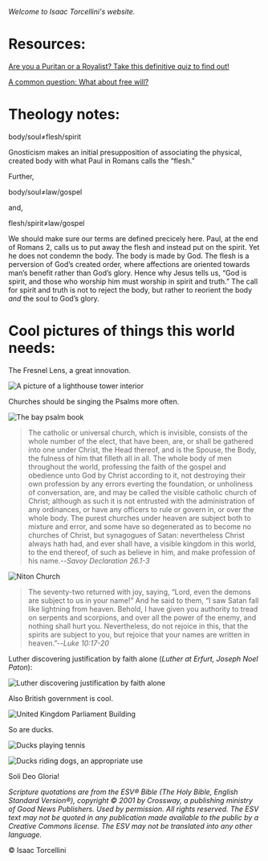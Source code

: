 *Welcome to Isaac Torcellini's website.*

# Resources:

[Are you a Puritan or a Royalist? Take this definitive quiz to find out!](/Puritan.or.Royalist.Quiz.pdf)

[A common question: What about free will?](/What.about.free.will.pdf)

# Theology notes:

body/soul≠flesh/spirit

Gnosticism makes an initial presupposition of associating the physical, created body with what Paul in Romans calls the “flesh.”

Further,

body/soul≠law/gospel

and,

flesh/spirit≠law/gospel

We should make sure our terms are defined precicely here. Paul, at the end of Romans 2, calls us to put away the flesh and instead put on the spirit. Yet he does not condemn the body. The body is made by God. The flesh is a perversion of God’s created order, where affections are oriented towards man’s benefit rather than God’s glory. Hence why Jesus tells us, “God is spirit, and those who worship him must worship in spirit and truth.” The call for spirit and truth is not to reject the body, but rather to reorient the body *and* the soul to God’s glory.

# Cool pictures of things this world needs:

The Fresnel Lens, a great innovation.

![A picture of a lighthouse tower interior](/fresnel.lens.png)

Churches should be singing the Psalms more often.

![The bay psalm book](/bay.psalm.book.jpg)

> The catholic or universal church, which is invisible, consists of the whole number of the elect, that have been, are, or shall be gathered into one under Christ, the Head thereof, and is the Spouse, the Body, the fulness of him that filleth all in all.
The whole body of men throughout the world, professing the faith of the gospel and obedience unto God by Christ according to it, not destroying their own profession by any errors everting the foundation, or unholiness of conversation, are, and may be called the visible catholic church of Christ; although as such it is not entrusted with the administration of any ordinances, or have any officers to rule or govern in, or over the whole body.
The purest churches under heaven are subject both to mixture and error, and some have so degenerated as to become no churches of Christ, but synagogues of Satan: nevertheless Christ always hath had, and ever shall have, a visible kingdom in this world, to the end thereof, of such as believe in him, and make profession of his name.--*Savoy Declaration 26.1-3*

![Niton Church](/church.jpg)

> The seventy-two returned with joy, saying, “Lord, even the demons are subject to us in your name!” And he said to them, “I saw Satan fall like lightning from heaven. Behold, I have given you authority to tread on serpents and scorpions, and over all the power of the enemy, and nothing shall hurt you. Nevertheless, do not rejoice in this, that the spirits are subject to you, but rejoice that your names are written in heaven.”--*Luke 10:17-20*

Luther discovering justification by faith alone (*Luther at Erfurt, Joseph Noel Paton*):

![Luther discovering justification by faith alone](/luther.sola.fide.jpg)

Also British government is cool.

![United Kingdom Parliament Building](/westminster.jpg)

So are ducks.

![Ducks playing tennis](/tennis.ducks.jpg)

![Ducks riding dogs, an appropriate use](/ducks.dogs.jpg)

Soli Deo Gloria!

*Scripture quotations are from the ESV® Bible (The Holy Bible, English Standard Version®), copyright © 2001 by Crossway, a publishing ministry of Good News Publishers. Used by permission. All rights reserved. The ESV text may not be quoted in any publication made available to the public by a Creative Commons license. The ESV may not be translated into any other language.*

© Isaac Torcellini
